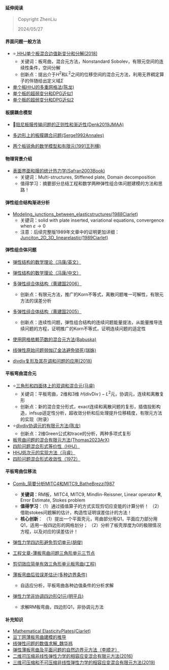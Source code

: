#### 延伸阅读

> Copyright ZhenLiu
>
> 2024/05/27



#### 界面问题一般方法

- :star:<a href="pdf/Comb_HHJ单个板混合边值新变分和分解(2018).pdf" target="_blank"> HHJ单个板混合边值新变分和分解(2018)</a>
  - 关键词：板弯曲，混合元方法，Nonstandard Sobolev，有限元空间的连续性条件，空间分解
  - 创新点：提出介于$H^2$和$L^2$之间的位移空间的混合元方法，利用无界稠定算子的伴随给出定义域$\Sigma$
- <a href="pdf/Comb_单个板HHJ的多重网格法(陈龙).pdf" target="_blank">单个板HHJ的多重网格法(陈龙)</a>
- <a href="pdf/Comb_单个板的超弱变分和DPG近似1.pdf" target="_blank">单个板的超弱变分和DPG近似1</a>
- <a href="pdf/Comb_单个板的超弱变分和DPG近似2.pdf" target="_blank">单个板的超弱变分和DPG近似2</a>



#### 板膜耦合模型

- 🌟<a href="pdf/Inter_阻尼板膜传输问题的正则性和渐近性_Denk2019.pdf" target="_blank">阻尼板膜传输问题的正则性和渐近性(Denk2019JMAA)</a>

- <a href="pdf/Inter_多边形上的板膜耦合问题_Serge1992Annales.pdf" target="_blank">多边形上的板膜耦合问题(Serge1992Annales)</a>
- <a href="pdf/Comb_两个板锐角的数学模型和有限元(1981王列横).pdf" target="_blank">两个板锐角的数学模型和有限元(1991王列横)</a>





#### 物理背景介绍

- <a href="pdf/Comb_弹性组合结构中的增强板的区域分解方法(Frederic1993).pdf" target="_blank">表面界面和膜的统计热力学(Safran2003Book)</a>
  - 关键词：Multi-structures, Stiffened plate, Domain decomposition
  - 值得学习：摘要部分总结工程和数学两种弹性组合体问题建模的方法和思路！ 



#### **弹性组合结构渐进分析**

- [Modeling_junctions_between_elasticstructures(1988Ciarlet)](https://books.google.com.hk/books?hl=zh-CN&lr=&id=3D_ohpXOX-YC&oi=fnd&pg=PA62&dq=modeling+and+numerical+ana+Ciarlet&ots=eeXqPtRbYV&sig=ovvAnib_7RcGnq1LVfzzhlF4bs4&redir_esc=y#v=onepage&q=modeling%20and%20numerical%20ana%20Ciarlet&f=false)
  - 关键词：solid with plate inserted,  variational equations, convergence when $\varepsilon \rightarrow 0$
  - 注意：后续完整版1989年文章中的证明更加详细： [Junciton_2D_3D_linearelastic(1989Ciarlet)](https://www.academia.edu/download/53760865/junction_3d-2d_1989.PDF)



#### 弹性组合体问题

- <a href="pdf/FEM_Fengk_MathematicalTheoryOfElasticStructure.pdf" target="_blank">弹性结构的数学理论（冯康/英文）</a>

- <a href="pdf/FEM_冯康石钟慈_弹性结构的数学理论.pdf" target="_blank">弹性结构的数学理论（冯康/中文）</a>

- <a href="pdf/Comb_huang2006_GeneralElasticMultistructures.pdf" target="_blank">多弹性组合体结构（黄建国2006）</a>

  - 创新点：有限元方法，推广的Korn不等式，离散问题唯一可解性，有限元方法的误差分析

- <a href="pdf/Comb_huang2005_GeneralElasticMultistructures.pdf" target="_blank">多弹性组合体结构（黄建国2005）</a>

  - 创新点：连续性问题，弹性组合结构的连续问题能量提法，从能量推导连续问题的方程，证明推广的Korn不等式，证明连续问题的适定性

- <a href="pdf/Comb_使用网格依赖范数的混合元方法(Babuska).pdf" target="_blank">使用网格依赖范数的混合元方法(Babuska)</a>

- <a href="pdf/Comb_线弹性原始问题弱伽辽金法避免锁死(瑞姝).pdf" target="_blank">线弹性原始问题弱伽辽金法避免锁死(瑞姝)</a>

- <a href="pdf/Comb_divdiv复形及其在调和问题的应用(2018).pdf" target="_blank">divdiv复形及其在调和问题的应用(2018)</a>

  



#### 平板弯曲混合元

- :star:<a href="pdf/Comb_三角形和四面体上的双调和混合元(马睿).pdf" target="_blank">三角形和四面体上的双调和混合元(马睿)</a>
  - 关键词：平板弯曲，2维和3维 $H(\operatorname{divDiv})-L^2$元，协调元，连续和离散复形
  - 创新点：新的混合变分形式，exact连续和离散问题的复形，插值投影构造，infsup适定性分析，超收敛分析和后处理提升位移精度，有限元方法的实现（附录）
- :star:<a href="pdf/Comb_divdiv协调元的有限元方法(陈龙).pdf" target="_blank">divdiv协调元的有限元方法(陈龙)</a>
  - 创新点：2维Green公式和trace的分析，两种多项式复形
- <a href="pdf/Comb_板弯曲问题的混合有限元方法_Thomas2023ArX.pdf" target="_blank">板弯曲问题的混合有限元方法(Thomas2023ArX)</a>
- <a href="pdf/Comb_四阶问题混合形式等价性HHJ.pdf" target="_blank">四阶问题混合形式等价性（HHJ）</a>
- <a href="pdf/Comb_HHJ低次元的实现方法（马睿）.pdf" target="_blank">HHJ低次元的实现方法（马睿）</a>
- <a href="pdf/Comb_四阶问题混合形式收敛性1972.pdf" target="_blank">四阶问题混合形式收敛性（1972）</a>



#### 平板弯曲位移法

- <a href="pdf/Comb_简要分析MITC4和MITC9_BatheBrezzi1987.pdf" target="_blank">Comb_简要分析MITC4和MITC9_BatheBrezzi1987</a>
  - **关键词**：RM板，MITC4, MITC9, Mindlin-Reissner, Linear operator **R**, Error Estimate, Stokes problem
  - **值得学习**：（1）通过插值算子的方式实现剪切应变能的计算分析！ （2）借助stokes问题解的估计，构造性证明误差估计的方法！
  - **核心创新**： （1）提出一个平面壳元，弯曲部分用Q1，平面应力部分用Q1，适用一般四边形的网格划分； （2）分析了板壳厚度为0的极限情况方程，以及对应的误差估计！
- <a href="pdf/Comb_弹性力学四边形避免剪切单元(胡俊).pdf" target="_blank">弹性力学四边形避免剪切单元(胡俊)</a>
- <a href="pdf/Comb_薄板弯曲工程计算三角形混合元.pdf" target="_blank">工程文章-薄板弯曲问题三角形单元三节点</a>
- <a href="pdf/Comb_剪切效应简单有效三角形单元板弯曲(工程).pdf" target="_blank">剪切效应简单有效三角形单元板弯曲(工程)</a>
- <a href="pdf/Comb_薄板弯曲后验误差估计(多种边界条件).pdf" target="_blank">薄板弯曲后验误差估计(多种边界条件)</a>
  - 自适应分析，平板弯曲各种边值条件的分析求解

- <a href="pdf/Comb_弹性力学非协调四边形Q1元(明平兵).pdf" target="_blank">弹性力学非协调四边形Q1元(明平兵)</a>
  - 求解RM板弯曲，四边形Q1，非协调元方法




#### 补充知识

- <a href="pdf/Comb_Mathematical ElasticityPlates(Ciarlet).pdf" target="_blank">Mathematical ElasticityPlates(Ciarlet)</a>
- [豆丁网薄板弯曲建模的推导](https://www.docin.com/p-2305587442.html)
- [线弹性问题的数值求解_魏华祎](Research/Comb/线弹性问题的数值求解_魏华祎.md)
- <a href="pdf/FEM_李顺才_弹性薄板弯曲及平面问题的自然边界元方法.pdf" target="_blank">弹性薄板弯曲及平面问题的自然边界元方法（李顺才）</a>
- <a href="pdf/Comb_二维可压缩非线性弹性力学的相容应变混合有限元方法(2016).pdf" target="_blank">二维可压缩非线性弹性力学的相容应变混合有限元方法(2016)</a>
- <a href="pdf/Comb_三维可压缩和不可压缩非线性弹性力学的相容应变混合有限元方法(2019).pdf" target="_blank">三维可压缩和不可压缩非线性弹性力学的相容应变混合有限元方法(2019)</a>
